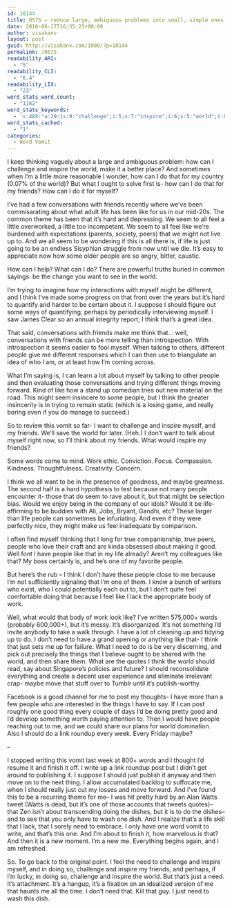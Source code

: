 ```yaml
---
id: 10144
title: 0575 – reduce large, ambiguous problems into small, simple ones
date: 2016-06-17T16:35:23+00:00
author: visakanv
layout: post
guid: http://visakanv.com/1000/?p=10144
permalink: /0575
readability_ARI:
  - "5"
readability_CLI:
  - "6.4"
readability_LIX:
  - "23"
word_stats_word_count:
  - "1162"
word_stats_keywords:
  - 's:485:"a:29:{s:9:"challenge";i:5;s:7:"inspire";i:6;s:5:"world";i:8;s:4:"make";i:3;s:6:"little";i:3;s:7:"friends";i:8;s:13:"conversations";i:4;s:4:"life";i:6;s:4:"like";i:8;s:4:"hard";i:4;s:4:"seem";i:5;s:4:"feel";i:6;s:4:"just";i:6;s:6:"people";i:12;s:4:"want";i:4;s:6:"trying";i:3;s:9:"different";i:4;s:5:"think";i:9;s:4:"well";i:3;s:6:"things";i:3;s:5:"vomit";i:3;s:5:"words";i:3;s:4:"work";i:3;s:5:"maybe";i:3;s:7:"because";i:3;s:4:"good";i:4;s:4:"need";i:7;s:4:"move";i:3;s:4:"post";i:3;}";'
word_stats_cached:
  - "1"
categories:
  - Word Vomit
---
```

I keep thinking vaguely about a large and ambiguous problem: how can I challenge and inspire the world, make it a better place? And sometimes when I&#8217;m a little more reasonable I wonder, how can I do that for my country (0.07% of the world)? But what I ought to solve first is- how can I do that for my friends? How can I do it for myself?

I&#8217;ve had a few conversations with friends recently where we&#8217;ve been commisarating about what adult life has been like for us in our mid-20s. The common theme has been that it&#8217;s hard and depressing. We seem to all feel a little overworked, a little too incompetent. We seem to all feel like we&#8217;re burdened with expectations (parents, society, peers) that we might not live up to. And we all seem to be wondering if this is all there is, if life is just going to be an endless Sisyphian struggle from now until we die. It&#8217;s easy to appreciate now how some older people are so angry, bitter, caustic.

How can I help? What can I do? There are powerful truths buried in common sayings: be the change you want to see in the world.

I&#8217;m trying to imagine how my interactions with myself might be different, and I think I&#8217;ve made some progress on that front over the years but it&#8217;s hard to quantify and harder to be certain about it. I suppose I should figure out some ways of quantifying, perhaps by periodically interviewing myself. I saw James Clear so an annual integrity report; I think that&#8217;s a great idea.

That said, conversations with friends make me think that&#8230; well, conversations with friends can be more telling than introspection. With introspection it seems easier to fool myself. When talking to others, different people give me different responses which I can then use to triangulate an idea of who I am, or at least how I&#8217;m coming across.

What I&#8217;m saying is, I can learn a lot about myself by talking to other people and then evaluating those conversations and trying different things moving forward. Kind of like how a stand up comedian tries out new material on the road. This might seem insincere to some people, but I think the greater insincerity is in trying to remain static (which is a losing game, and really boring even if you do manage to succeed.)

So to review this vomit so far- I want to challenge and inspire myself, and my friends. We&#8217;ll save the world for later. (Heh.) I don&#8217;t want to talk about myself right now, so I&#8217;ll think about my friends. What would inspire my friends?

Some words come to mind. Work ethic. Conviction. Focus. Compassion. Kindness. Thoughtfulness. Creativity. Concern.

I think we all want to be in the presence of goodness, and maybe greatness. The second half is a hard hypothesis to test because not many people encounter it- those that do seem to rave about it, but that might be selection bias. Would we enjoy being in the company of our idols? Would it be life-affirming to be buddies with Ali, Jobs, Bryant, Gandhi, etc? These larger than life people can sometimes be infuriating. And even if they were perfectly nice, they might make us feel inadequate by comparison.

I often find myself thinking that I long for true companionship, true peers, people who love their craft and are kinda obsessed about making it good. Well font I have people like that in my life already? Aren&#8217;t my colleagues like that? My boss certainly is, and he&#8217;s one of my favorite people.

But here&#8217;s the rub &#8211; I think I don&#8217;t have these people close to me because I&#8217;m not sufficiently signaling that I&#8217;m one of them. I know a bunch of writers who exist, who I could potentially each out to, but I don&#8217;t quite feel comfortable doing that because I feel like I lack the appropriate body of work.

Well, what would that body of work look like? I&#8217;ve written 575,000+ words (probably 600,000+), but it&#8217;s messy. It&#8217;s disorganized. It&#8217;s not something I&#8217;d invite anybody to take a walk through. I have a lot of cleaning up and tidying up to do. I don&#8217;t need to have a grand opening or anything like that- I think that just sets me up for failure. What I need to do is be very discerning, and pick out precisely the things that I believe ought to be shared with the world, and then share them. What are the quotes I think the world should read, say about Singapore&#8217;s policies and future? I should reconsolidate everything and create a decent user experience and eliminate irrelevant crap- maybe move that stuff over to Tumblr until it&#8217;s publish-worthy.

Facebook is a good channel for me to post my thoughts- I have more than a few people who are interested in the things I have to say. If I can post roughly one good thing every couple of days I&#8217;d be doing pretty good and I&#8217;d develop something worth paying attention to. Then I would have people reaching out to me, and we could share our plans for world domination. Also I should do a link roundup every week. Every Friday maybe?

&#8211;

I stopped writing this vomit last week at 800+ words and I thought I’d resume it and finish it off. I write up a link roundup post but I didn’t get around to publishing it. I suppose I should just publish it anyway and then move on to the next thing. I allow accumulated backlog to suffocate me, when I should really just cut my losses and move forward. And I’ve found this to be a recurring theme for me– I was hit pretty hard by an Alan Watts tweet (Watts is dead, but it’s one of those accounts that tweets quotes)– that Zen isn’t about transcending doing the dishes, but it is to do the dishes– and to see that you only have to wash one dish. And I realize that’s a life skill that I lack, that I sorely need to embrace. I only have one word vomit to write, and that’s this one. And I’m about to finish it, how marvelous is that? And then it is a new moment. I’m a new me. Everything begins again, and I am refreshed.

So. To go back to the original point. I feel the need to challenge and inspire myself, and in doing so, challenge and inspire my friends, and perhaps, if I’m lucky, in doing so, challenge and inspire the world. But that’s just a need. It’s attachment. It’s a hangup, it’s a fixation on an idealized version of me that haunts me all the time. I don’t need that. Kill that guy. I just need to wash this dish.